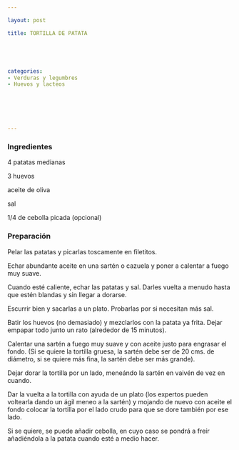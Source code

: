 ```yaml
---

layout: post

title: TORTILLA DE PATATA





categories:
- Verduras y legumbres
- Huevos y lacteos






---
```


<h3>Ingredientes</h3>

4 patatas medianas

3 huevos

aceite de oliva

sal

1/4 de cebolla picada (opcional)

<h3>Preparación</h3>

Pelar las patatas y picarlas toscamente en filetitos.

Echar abundante aceite en una sartén o cazuela y poner a calentar a fuego muy suave.

Cuando esté caliente, echar las patatas y sal. Darles vuelta a menudo hasta que estén blandas y sin llegar a dorarse.

Escurrir bien y sacarlas a un plato. Probarlas por si necesitan más sal.

Batir los huevos (no demasiado) y mezclarlos con la patata ya frita. Dejar empapar todo junto un rato (alrededor de 15 minutos).

Calentar una sartén a fuego muy suave y con aceite justo para engrasar el fondo. (Si se quiere la tortilla gruesa, la sartén debe ser de 20 cms. de diámetro, si se quiere más fina, la sartén debe ser más grande).

Dejar dorar la tortilla por un lado, meneándo la sartén en vaivén de vez en cuando.

Dar la vuelta a la tortilla con ayuda de un plato (los expertos pueden voltearla dando un ágil meneo a la sartén) y mojando de nuevo con aceite el fondo colocar la tortilla por el lado crudo para que se dore también por ese lado.

Si se quiere, se puede añadir cebolla, en cuyo caso se pondrá a freír añadiéndola a la patata cuando esté a medio hacer.